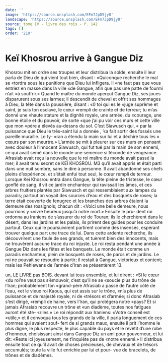 ```yaml
---
date: ''
image: 'https://source.unsplash.com/EFm7JpD9jy8'
landscape: 'https://source.unsplash.com/EFm7JpD9jy8'
source: tome IV - livre des rois - P. 142
tags: []
order: '210'
---
```


# Keï Khosrou arrive à Gangue Diz

Khosrou mit en ordre ses troupes et leur distribua la solde, ensuite il leur parla de Dieu de qui vient tout bien, disant : «Quiconque recherche le mal se «tordra sous les punitions que Dieu lui infligera. Il «ne faut pas que vous entriez en masse dans la ville «de Gangue, afin que pas une patte de fourmi n’ait
«à souffrir.» Quand le maître du monde aperçut
Gangue Diz, ses joues disparurent sous ses larmes; il descendit de cheval et offrit ses hommages à Dieu, la tête dans la poussière, disant : «0 toi qui es le «juge suprême et saint, je suis ton esclave, le cœur «rempli de crainte et de terreur; tu m’as donné une
«haute stature et la dignité royale, une armée, du «courage, une bonne étoile et du pouvoir, de sorte «que j’ai pu voir ces murs et cette ville que mon
«père a élevés au-dessns du sol. C’est Siawusch qui,
« par la puissance que Dieu le très-saint lui a donnée ,
’«a fait sortir des fossés une pareille muraille. Le ty- «ran a étendu la main sur lui et a déchiré tous les « cœurs par son meurtre.»
L’armée se mit à pleurer sur ces murs en pensant avec douleur à l’innocent Siawusch, qui fut tué par
la main de son ennemi, ce qui avait semé dans le monde une semence si féconde de vengeance.
Afrasiab avait reçu la nouvelle que le roi maître du monde avait passé la mer; il avait tenu secret ce
KEÏ KHOSROU. M3 qu’il avait appris et était parti dans une nuit sombre,
sans le dire à personne. Il avait abandonné ses chefs pleins d’expérience, et s’était enfui tout seul, le
cœur rempli de terreur. Lorsque Keï Khosrou entra dans Gangue, la tête pleine de tristesse, le cœur gonflé
de sang, il vit ce jardin enchanteur qui ravissait les âmes, et ces arbres fruitiers plantés par Siawusch
et qui ressemblaient aux lampes du paradis; partout on voyait des sources d’eau et des bosquets de roses;
la terre était couverte de fenugrec et les branches des arbres étaient la demeure des rossignols; chacun dit : «Voici une belle demeure, nous pourrions y «vivre heureux jusqu’à notre mort.» Ensuite le pru-
dent roi ordonna au Iraniens de s’assurer du roi de Touran; ils le cherchèrent dans le désert, dans les jardins et les palais, ils prirent des guides pour les conduire partout. Ceux qui le poursuivirent partirent comme des insensés, espérant trouver quelque part
une trace de lui. Dans cette ardente recherche, ils découvrirent une foule de ses grands, et tuèrent bien
des innocents, mais ne trouvèrent aucune trace du roi injuste.
Le roi resta pendant une année à Gangue Diz
dans les fêtes et les banquets. Le monde était comme
un paradis enchanteur, plein de bosquets de roses,
de parcs et de jardins. Le roi ne pouvait se résoudre
à partir; il restait à Gangue, victorieux et content; mais les Pehlewans de l’armée d’lran se présentèrent 13.

un, LE LIVRE pas BOIS.
devant lui tous ensemble, et lui dirent : «Si le cœur «du roi’ne veut pas s’émouvoir, c’est qu’il ne se
«soucie plus du trône de l’Iran; probablement ton «grand-père Afrasiab a passé de l’autre côté de l’eau,
«et le vieux roi Kaous, qui est assis sur le trône, «n’a plus de puissance et de majesté royale, ni de «trésors et d’armée; si donc Afrasiab s’est dirigé,
«rempli de haine, vers l’lran, qui protégera notre «pays? Et si jamais Afrasiab recouvre un trône et «un diadème, toutes nos fatigues auront été sté-
«riles.»
Le roi répondit aux Iraniens: «Votre conseil est «utile,» et il convoqua tous les grands de la ville, il parla longuement de ces hommes qui avaient souf- fert de si grands maux, ensuite il prit l’homme le plus digne, le plus respecté, le plus capable du pays
et le revêtit d’une robe d’honneur, choisissant ainsi
dans Gangue Diz un ami pour gouverneur, et lui dit: «Reste ici joyeusement, ne t’inquiète pas de
«notre ennemi.» Il distribua ensuite tout ce qu’il
avait de choses précieuses, de chevaux et de trésors accumulés; toute la ville fut enrichie par lui et pour- vue de bracelets, de trônes et de diadèmes.
